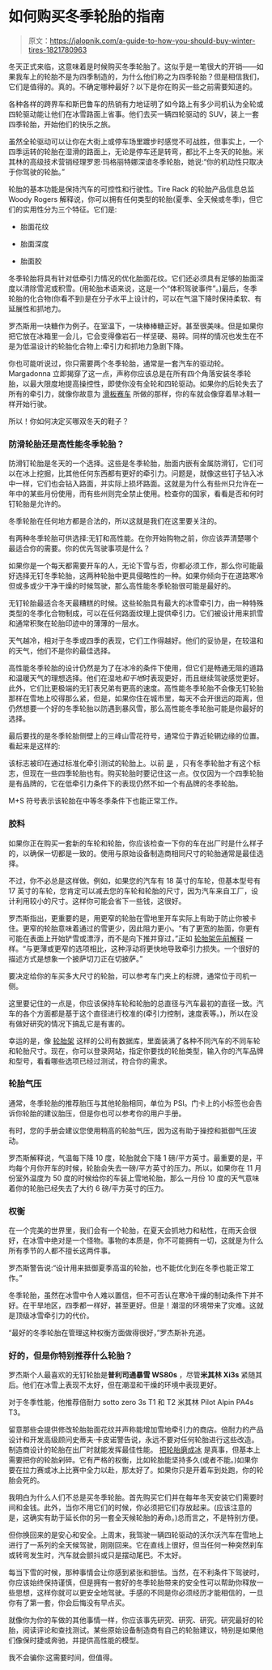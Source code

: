 # 如何购买冬季轮胎的指南

> 原文：<https://jalopnik.com/a-guide-to-how-you-should-buy-winter-tires-1821780963>

冬天正式来临，这意味着是时候购买冬季轮胎了。这似乎是一笔很大的开销——如果我车上的轮胎不是为四季制造的，为什么他们称之为四季轮胎？但是相信我们，它们是值得的。真的。不确定哪种最好？以下是你在购买一些之前需要知道的。



各种各样的跨界车和斯巴鲁车的热销有力地证明了如今路上有多少司机认为全轮或四轮驱动能让他们在冰雪路面上省事。他们去买一辆四轮驱动的 SUV，装上一套四季轮胎，开始他们的快乐之旅。

虽然全轮驱动可以让你在大街上或停车场里踱步时感觉不可战胜，但事实上，一个四季运转的轮胎在湿滑的路面上，无论是停车还是转弯，都比不上冬天的轮胎。米其林的高级技术营销经理罗恩·玛格丽特娜深谙冬季轮胎，她说:“你的机动性只取决于你驾驶的轮胎。”

轮胎的基本功能是保持汽车的可控性和行驶性。Tire Rack 的轮胎产品信息总监 Woody Rogers 解释说，你可以拥有任何类型的轮胎(夏季、全天候或冬季)，但它们的实用性分为三个特征。它们是:

*   胎面花纹

*   胎面深度

*   胎面胶

冬季轮胎将具有针对低牵引力情况的优化胎面花纹。它们还必须具有足够的胎面深度以清除雪泥或积雪。(用轮胎术语来说，这是一个“体积驾驶事件”。)最后，冬季轮胎的化合物(你看不到)是在分子水平上设计的，可以在气温下降时保持柔软、有延展性和抓地力。

罗杰斯用一块糖作为例子。在室温下，一块棒棒糖正好。甚至很美味。但是如果你把它放在冰箱里一会儿，它会变得像岩石一样坚硬、易碎。同样的情况也发生在不是为低温设计的轮胎化合物上:牵引力和抓地力急剧下降。

你也可能听说过，你只需要两个冬季轮胎，通常是一套汽车的驱动轮。Margadonna 立即揭穿了这一点，声称你应该总是在所有四个角落安装冬季轮胎，以最大限度地提高操控性，即使你没有全轮和四轮驱动。如果你的后轮失去了所有的牵引力，就像你故意为 [滑板赛车](https://jalopnik.com/the-worst-idea-in-racing-1819621196) 所做的那样，你的车就会像穿着旱冰鞋一样开始行驶。

所以！你如何决定买哪双冬天的鞋子？

### 防滑轮胎还是高性能冬季轮胎？

防滑钉轮胎是冬天的一个选择。这些是冬季轮胎，胎面内嵌有金属防滑钉，它们可以在冰上挖掘，比其他任何东西都有更好的牵引力。问题是，就像这些钉子钻入冰中一样，它们也会钻入路面，并实际上损坏路面。这就是为什么有些州只允许在一年中的某些月份使用，而有些州则完全禁止使用。检查你的国家，看看是否和何时钉轮胎是允许的。

冬季轮胎在任何地方都是合法的，所以这就是我们在这里要关注的。

有两种冬季轮胎可供选择:无钉和高性能。在你开始购物之前，你应该弄清楚哪个最适合你的需要。你的优先驾驶事项是什么？

如果你是一个每天都需要开车的人，无论下雪与否，你都必须工作，那么你可能最好选择无钉冬季轮胎，这两种轮胎中更具侵略性的一种。如果你倾向于在道路寒冷但或多或少干净干燥的时候驾驶，那么高性能冬季轮胎很可能是最好的。

无钉轮胎最适合冬天最糟糕的时候。这些轮胎具有最大的冰雪牵引力，由一种特殊类型的冬季化合物制成，可以在任何路面纹理上提供牵引力。它们被设计用来抓雪和通常积聚在轮胎印迹中的薄薄的一层水。

天气越冷，相对于冬季或四季的表现，它们工作得越好。他们的妥协是，在较温和的天气，他们不是你的最佳选择。

高性能冬季轮胎的设计仍然是为了在冰冷的条件下使用，但它们是畅通无阻的道路和温暖天气的理想选择。他们在湿地*和干地*时表现更好，而且继续驾驶感觉更好。此外，它们比更极端的无钉表兄弟有更高的速度。高性能冬季轮胎不会像无钉轮胎那样在雪地上咬得那么紧，但是，如果你住在城市里，每天不会开很远的距离，但仍然想要一个好的冬季轮胎以防遇到暴风雪，那么高性能冬季轮胎可能是你最好的选择。

最后要找的是冬季轮胎侧壁上的三峰山雪花符号，通常位于靠近轮辋边缘的位置。看起来是这样的:

该标志被印在通过标准化牵引测试的轮胎上。以前 [是](https://www.tirerack.com/tires/tiretech/techpage.jsp?techid=125) ，只有冬季轮胎才有这个标志，但现在一些四季轮胎也有。购买轮胎时要记住这一点。仅仅因为一个四季轮胎是有品牌的，它在低牵引力条件下的表现仍然不如一个有品牌的冬季轮胎。

M+S 符号表示该轮胎在中等冬季条件下也能正常工作。

### 胶料

如果你正在购买一套新的车轮和轮胎，你应该检查一下你的车在出厂时是什么样子的，以确保一切都是一致的。使用与原始设备制造商相同尺寸的轮胎通常是最佳选择。

不过，你不必总是这样做。例如，如果您的汽车有 18 英寸的车轮，但基本型号有 17 英寸的车轮，您肯定可以减去您的车轮和轮胎的尺寸，因为汽车来自工厂，设计利用较小的尺寸。这样你可能会省下一些钱，这很好。

罗杰斯指出，更重要的是，用更窄的轮胎在雪地里开车实际上有助于防止你被卡住。更窄的轮胎意味着通过的雪更少，因此阻力更小。“有了更宽的胎面，你更有可能在表面上开始铲雪或漂浮，而不是向下推并穿过，”正如 [轮胎架先前解释](https://blog.tirerack.com/blog/hunters-ramblings/why-are-narrower-tires-better-for-winter) 一样。“与更薄或更窄的选项相比，这种浮动将更快地导致牵引力损失。一个很好的描述方式是想象一个披萨切刀正在切披萨。”

要决定给你的车买多大尺寸的轮胎，可以参考车门夹上的标牌，通常位于司机一侧。

这里要记住的一点是，你应该保持车轮和轮胎的总直径与汽车最初的直径一致。汽车的各个方面都是基于这个直径进行校准的(牵引力控制，速度表等。)，所以在没有做好研究的情况下搞乱它是有害的。

幸运的是，像 [轮胎架](https://www.tirerack.com/content/tirerack/desktop/en/homepage.html) 这样的公司有数据库，里面装满了各种不同汽车的不同车轮和轮胎尺寸。现在，你可以登录网站，指定你要找的轮胎类型，输入你的汽车品牌和型号，看看哪些选项已经过测试，符合你的需求。

### 轮胎气压

通常，冬季轮胎的推荐胎压与其他轮胎相同，单位为 PSI。门卡上的小标签也会告诉你轮胎的建议胎压，但是你也可以参考你的用户手册。

有时，您的手册会建议您使用稍高的轮胎气压，因为这有助于操控和抵御气压波动。

罗杰斯解释说，气温每下降 10 度，轮胎就会下降 1 磅/平方英寸。最重要的是，平均每个月你开车的时候，轮胎会失去一磅/平方英寸的压力。所以，如果你在 11 月份室外温度为 50 度的时候给你的车装上雪地轮胎，那么一月份 10 度的天气意味着你的轮胎已经失去了大约 6 磅/平方英寸的压力。

### 权衡

在一个完美的世界里，我们会有一个轮胎，在夏天会抓地力和粘性，在雨天会很好，在冰雪中绝对是一个怪物。事物的本质是，你不可能拥有一切，这就是为什么所有季节的人都不擅长这两件事。

罗杰斯警告说:“设计用来抵御夏季高温的轮胎，也不能优化到在冬季也能正常工作。”

冬季轮胎，虽然在冰雪中令人难以置信，但不可否认在寒冷干燥的制动条件下并不好。在干旱地区，四季都一样好，甚至更好。但是！潮湿的环境带来了灾难。这就是顶级冰雪牵引力的代价。

“最好的冬季轮胎在管理这种权衡方面做得很好，”罗杰斯补充道。

### 好的，但是你特别推荐什么轮胎？

罗杰斯个人最喜欢的无钉轮胎是**普利司通暴雪 WS80s** ，尽管**米其林 Xi3s** 紧随其后。他们在冰雪上表现不太好，但在潮湿和干燥的环境中表现更好。

对于冬季性能，他推荐倍耐力 sotto zero 3s T1 和 T2 米其林 Pilot Alpin PA4s T3。

留意那些会提供修改轮胎胎面花纹并声称能增加雪地牵引力的商店。倍耐力的产品设计和开发高级顾问史蒂夫·卡皮诺警告说，永远不要对任何轮胎进行这些改造。制造商设计的轮胎在出厂时就能发挥最佳性能。 [把轮胎磨成冰](https://www.youtube.com/watch?v=P5bnYgI30ZQ) 是真事，但基本上需要把你的轮胎剁碎。它有严格的权衡，比如轮胎能坚持多久(或者不能。)如果你要在拉力赛或冰上比赛中全力以赴，那太好了。如果你只是开着车到处跑，你的轮胎会死的。

我明白为什么人们不总是买冬季轮胎。首先购买它们并在每年冬天安装它们需要时间和金钱。此外，当你不用它们的时候，你必须把它们存放起来。(应该注意的是，这确实有助于延长你的另一套全天候轮胎的寿命。)总而言之，不是特别方便。

但你换回来的是安心和安全。上周末，我驾驶一辆四轮驱动的沃尔沃汽车在雪地上进行了一系列的全天候驾驶，刚刚回来。它在直线上很好，但当任何一种突然刹车或转弯发生时，汽车就会颤抖或只是摆动尾巴。不太好。

每当下雪的时候，那种事情会让你感到紧张和胆怯。当然，在不利条件下驾驶时，你应该始终保持谨慎，但是拥有一套好的冬季轮胎带来的安全性可以帮助你释放一些思想，这样你就可以更安全地驾驶。手感的不同是你必须经历才能相信的，一旦你有了第一套，你会后悔没有早点买。

就像你为你的车做的其他事情一样，你应该事先研究、研究、研究。研究最好的轮胎，阅读评论和查找测试。某些原始设备制造商有自己的轮胎建议，特别是如果他们像保时捷或奔驰，并提供高性能的模型。

我不会骗你:这需要时间，但值得。